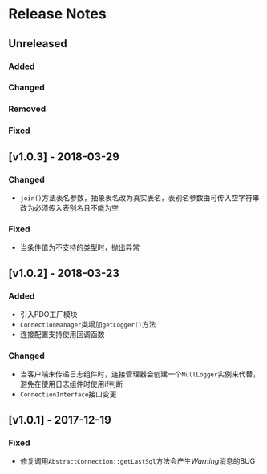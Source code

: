 # Release Notes

## Unreleased

### Added

### Changed

### Removed

### Fixed

## [v1.0.3] - 2018-03-29

### Changed
- `join()`方法表名参数，抽象表名改为真实表名，表别名参数由可传入空字符串改为必须传入表别名且不能为空

### Fixed
- 当条件值为不支持的类型时，抛出异常

## [v1.0.2] - 2018-03-23

### Added
- 引入PDO工厂模块
- `ConnectionManager`类增加`getLogger()`方法
- 连接配置支持使用回调函数

### Changed
- 当客户端未传递日志组件时，连接管理器会创建一个`NullLogger`实例来代替，避免在使用日志组件时使用if判断
- `ConnectionInterface`接口变更

## [v1.0.1] - 2017-12-19

### Fixed
- 修复调用`AbstractConnection::getLastSql`方法会产生*Warning*消息的BUG